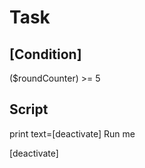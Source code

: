 # Task

## [Condition]

($roundCounter) >= 5

## Script

print
  text=[deactivate] Run me

[deactivate]


